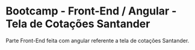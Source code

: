 # Bootcamp - Front-End / Angular - Tela de Cotações Santander

Parte Front-End feita com angular referente a tela de cotações Santander.
